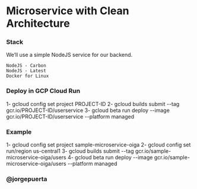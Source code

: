 # Microservice with Clean Architecture

### Stack
  We’ll use a simple NodeJS service for our backend.

    NodeJS - Carbon
    NodeJS - Latest
    Docker for Linux

### Deploy in GCP Cloud Run

1- gcloud config set project PROJECT-ID
2- gcloud builds submit --tag gcr.io/PROJECT-ID/userservice
3- gcloud beta run deploy --image gcr.io/PROJECT-ID/userservice --platform managed

### Example
1- gcloud config set project sample-microservice-oiga
2- gcloud config set run/region us-central1
3- gcloud builds submit --tag gcr.io/sample-microservice-oiga/users
4- gcloud beta run deploy --image gcr.io/sample-microservice-oiga/users --platform managed

### @jorgepuerta